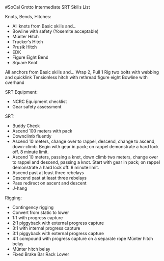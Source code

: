 #SoCal Grotto Intermediate SRT Skills List

Knots, Bends, Hitches:
* All knots from Basic skills and…
* Bowline with safety (Yosemite acceptable)
* Münter Hitch
* Trucker’s Hitch
* Prusik Hitch
* EDK
* Figure Eight Bend
* Square Knot

All anchors from Basic skills and…
Wrap 2, Pull 1
Rig two bolts with webbing and quicklink
Tensionless hitch with rethread figure eight
Bowline with overhand

SRT Equipment:
* NCRC Equipment checklist
* Gear safety assessment

SRT:
* Buddy Check
* Ascend 100 meters with pack
* Downclimb fluently
* Ascend 10 meters, change over to rappel, descend, change to ascend, down-climb. Begin with gear in pack; on rappel demonstrate a hard lock off. 8 minute limit.
* Ascend 10 meters, passing a knot, down climb two meters, change over to rappel and descend, passing a knot. Start with gear in pack; on rappel demonstrate a hard lock off. 8 minute limit.
* Ascend past at least three rebelays
* Descend past at least three rebelays
* Pass redirect on ascent and descent
* J-hang

Rigging:
* Contingency rigging
* Convert from static to lower
* 1:1 with progress capture
* 2:1 piggyback with external progress capture
* 3:1 with internal progress capture
* 3:1 piggyback with external progress capture
* 4:1 compound with progress capture on a separate rope Münter hitch belay
* Münter hitch belay
* Fixed Brake Bar Rack Lower



